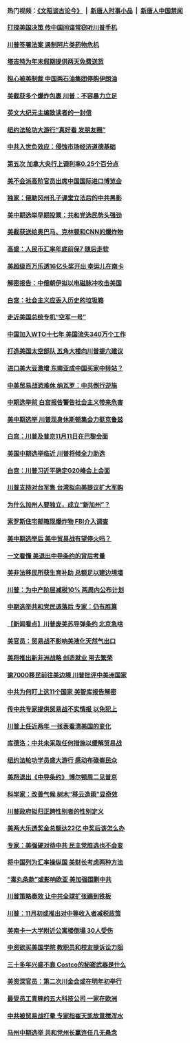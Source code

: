 #### 热门视频：[《文昭谈古论今》](https://github.com/gfw-breaker/wenzhao/blob/master/README.md?t=10251233) &nbsp;|&nbsp; [新唐人时事小品](https://github.com/gfw-breaker/ntdtv-comedy/blob/master/README.md?t=10251233) &nbsp;|&nbsp; [新唐人中国禁闻](https://github.com/gfw-breaker/ntdtv-news/blob/master/README.md?t=10251233)

#### [打探美国决策 传中国间谍常窃听川普手机](../pages/nsc412/n10807071.md?t=10251233) 

#### [川普签署法案 遏制阿片类药物危机](../pages/nsc412/n10806923.md?t=10251233) 

#### [塔吉特为年末假期提供两天免费送货](../pages/nsc412/n10807164.md?t=10251233) 

#### [担心被美制裁 中国两石油集团停购伊朗油](../pages/nsc412/n10806678.md?t=10251233) 

#### [美截获多个爆炸包裹 川普：不容暴力立足](../pages/nsc412/n10806574.md?t=10251233) 

#### [英文大纪元主编致读者的一封信](../pages/nsc412/n10806320.md?t=10251233) 

#### [纽约法轮功大游行“真好看 发朋友圈”](../pages/nsc412/n10806304.md?t=10251233) 

#### [中共入世负效应：侵蚀市场经济道德基础](../pages/nsc412/n10806268.md?t=10251233) 

#### [第五次 加拿大央行上调利率0.25个百分点](../pages/nsc412/n10806316.md?t=10251233) 

#### [美不会派高阶官员出席中国国际进口博览会](../pages/nsc412/n10805978.md?t=10251233) 

#### [独家：俄勒冈州孔子课堂立法后的中共黑影](../pages/nsc412/n10805932.md?t=10251233) 

#### [美中期选举早期投票：共和党选民势头强劲](../pages/nsc412/n10806091.md?t=10251233) 

#### [美截获送给奥巴马、克林顿和CNN的爆炸物](../pages/nsc412/n10806053.md?t=10251233) 

#### [高盛：人民币汇率年底前保7 随后走软](../pages/nsc412/n10805944.md?t=10251233) 

#### [美超级百万乐透16亿头奖开出 幸运儿在南卡](../pages/nsc412/n10805894.md?t=10251233) 

#### [解密报告：中俄朝伊拟以电磁脉冲攻击美国](../pages/nsc412/n10805286.md?t=10251233) 

#### [白宫：社会主义应丢入历史的垃圾箱](../pages/nsc412/n10804725.md?t=10251233) 

#### [走近美国总统专机“空军一号”](../pages/nsc412/n10805018.md?t=10251233) 

#### [中国加入WTO十七年 美国流失340万个工作](../pages/nsc412/n10804115.md?t=10251233) 

#### [打造美国太空部队 五角大楼向川普提六建议](../pages/nsc412/n10804532.md?t=10251233) 

#### [进口美大豆激增 东南亚成中国买家中转站？](../pages/nsc412/n10803998.md?t=10251233) 

#### [中美贸易战恐难休 纳瓦罗：中共倒行逆施](../pages/nsc412/n10804254.md?t=10251233) 

#### [中期选举前 白宫报告警告社会主义带来危害](../pages/nsc412/n10803527.md?t=10251233) 

#### [美中期选举 川普现身休斯顿集会力挺克鲁兹](../pages/nsc412/n10803834.md?t=10251233) 

#### [白宫：川普及普京11月11日在巴黎会面](../pages/nsc412/n10803871.md?t=10251233) 

#### [美国中期选举临近 川普将倾全力助选](../pages/nsc412/n10803756.md?t=10251233) 

#### [白宫：川普习近平确定G20峰会上会面](../pages/nsc412/n10803463.md?t=10251233) 

#### [川普支持对台军售 台湾拟向美提议扩大军购](../pages/nsc412/n10803470.md?t=10251233) 

#### [为什么加州人要独立，成立“新加州”？](../pages/nsc412/n10802610.md?t=10251233) 

#### [索罗斯住宅邮箱现爆炸物 FBI介入调查](../pages/nsc412/n10802808.md?t=10251233) 

#### [美中期选举后 美中贸易战有望停火吗？](../pages/nsc412/n10801498.md?t=10251233) 

#### [一文看懂 美退出中导条约的背后考量](../pages/nsc412/n10801841.md?t=10251233) 

#### [美非法移民所获生育补助 总额足以建边境墙](../pages/nsc412/n10801907.md?t=10251233) 

#### [川普：为中产阶层减税10% 两周内公布计划](../pages/nsc412/n10801800.md?t=10251233) 

#### [中期选举共和党民调落后 专家：仍有胜算](../pages/nsc412/n10801597.md?t=10251233) 

#### [【新闻看点】川普废美苏导弹条约 北京急啥](../pages/nsc412/n10801278.md?t=10251233) 

#### [美官员：贸易战不影响美液化天然气出口](../pages/nsc412/n10801354.md?t=10251233) 

#### [美将推出新非洲战略 创造就业 带去繁荣](../pages/nsc412/n10801172.md?t=10251233) 

#### [逾7000移民前往美边境 川普批评中美洲国家](../pages/nsc412/n10800991.md?t=10251233) 

#### [中共为何盯上这11个国家 美智库报告解密](../pages/nsc412/n10799359.md?t=10251233) 

#### [传中共专家提供贸易战不实情报 以免犯上](../pages/nsc412/n10800120.md?t=10251233) 

#### [川普上任近两年 一张表看清美国的变化](../pages/nsc412/n10799861.md?t=10251233) 

#### [库德洛：中共未采取任何措施以缓解贸易战](../pages/nsc412/n10799582.md?t=10251233) 

#### [纽约法轮功学员盛大游行 感动布碌崙民众](../pages/nsc412/n10799427.md?t=10251233) 

#### [美将退出《中导条约》 博尔顿周二见普京](../pages/nsc412/n10799392.md?t=10251233) 

#### [科学家：改善气候 树木“移云造雨”显奇效](../pages/nsc412/n10798122.md?t=10251233) 

#### [川普政府拟归正跨性别者的性别定义](../pages/nsc412/n10799302.md?t=10251233) 

#### [美两大乐透奖金总额达22亿 中奖后该怎么办](../pages/nsc412/n10799299.md?t=10251233) 

#### [专家：美强硬对待中共 民主党胜选也不会变](../pages/nsc412/n10799269.md?t=10251233) 

#### [将中国列为汇率操纵国 美财长考虑两种方法](../pages/nsc412/n10799121.md?t=10251233) 

#### [“毒丸条款”或影响欧亚 美加强围剿中共](../pages/nsc412/n10798919.md?t=10251233) 

#### [川普策略奏效  让中共全球扩张踢到铁板](../pages/nsc412/n10799057.md?t=10251233) 

#### [川普：11月初或推出对中等收入者减税政策](../pages/nsc412/n10798928.md?t=10251233) 

#### [美南卡一大学附近公寓楼倒塌 30人受伤](../pages/nsc412/n10798835.md?t=10251233) 

#### [中资欲买美国学院 教职员和校友提诉讼力阻](../pages/nsc412/n10796138.md?t=10251233) 

#### [三十多年兴盛不衰 Costco的秘密武器是什么](../pages/nsc412/n10794200.md?t=10251233) 

#### [美资深官员：第二次川金会或在明年初举行](../pages/nsc412/n10798203.md?t=10251233) 

#### [最受员工青睐的五大科技公司 一家在欧洲](../pages/nsc412/n10794250.md?t=10251233) 

#### [中共被贸易战打晕 专家指崔天凯故意搅浑水](../pages/nsc412/n10797694.md?t=10251233) 

#### [马州中期选举 共和党州长赢连任几无悬念](../pages/nsc412/n10797874.md?t=10251233) 

